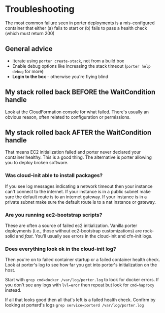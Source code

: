 # Troubleshooting

The most common failure seen in porter deployments is a mis-configured container
that either (a) fails to start or (b) fails to pass a health check (which must
return 200)

## General advice

- Iterate using `porter create-stack`, not from a build box
- Enable debug options like increasing the stack timeout (`porter help debug` for more)
- **Login to the box** - otherwise you're flying blind

## My stack rolled back BEFORE the WaitCondition handle

Look at the CloudFormation console for what failed. There's usually an obvious
reason, often related to configuration or permissions.

## My stack rolled back AFTER the WaitCondition handle

That means EC2 initialization failed and porter never declared your container
healthy. This is a good thing. The alternative is porter allowing you to deploy
broken software.

### Was cloud-init able to install packages?

If you see log messages indicating a network timeout then your instance can't
connect to the internet. If your instance is in a public subnet make sure the
default route is to an internet gateway. If your instance is in a private subnet
make sure the default route is to a nat instance or gateway.

### Are you running ec2-bootstrap scripts?

These are often a source of failed ec2 initialization. Vanilla porter
deployments (i.e., those without ec2-bootstrap customizations) are rock-solid
and _fast_. You'll usually see errors in the cloud-init and cfn-init logs.

### Does everything look ok in the cloud-init log?

Then you're on to failed container startup or a failed container health check.
Look at porter's log to see how far you got into porter's initialization on the
host.

Start with `grep cmd=docker /var/log/porter.log` to look for docker errors. If
you don't see any logs with `lvl=eror` then repeat but look for `cmd=haproxy`
instead.

If all that looks good then all that's left is a failed health check. Confirm by
looking at porterd's logs `grep service=porterd /var/log/porter.log`
